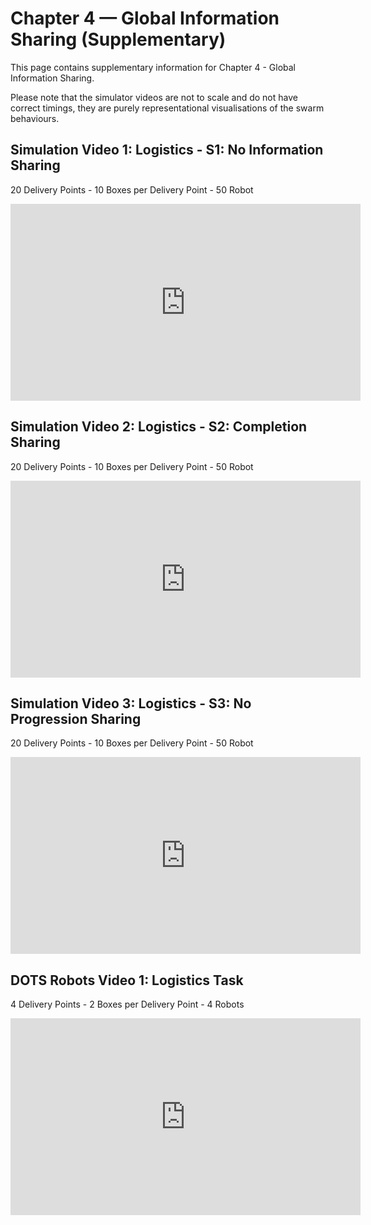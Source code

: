 # Chapter 4 — Global Information Sharing (Supplementary)

This page contains supplementary information for Chapter 4 - Global Information Sharing. 

Please note that the simulator videos are not to scale and do not have correct timings, they are purely representational visualisations of the swarm behaviours.


## Simulation Video 1: Logistics - S1: No Information Sharing

20 Delivery Points - 10 Boxes per Delivery Point - 50 Robot

<iframe width="560" height="315" src="https://www.youtube.com/embed/Lz3aqnOABzE" frameborder="0" allowfullscreen></iframe>

## Simulation Video 2: Logistics - S2: Completion Sharing

20 Delivery Points - 10 Boxes per Delivery Point - 50 Robot

<iframe width="560" height="315" src="https://youtube.com/embed/a2qi7a8qqIk" frameborder="0" allowfullscreen></iframe>

## Simulation Video 3: Logistics - S3: No Progression Sharing

20 Delivery Points - 10 Boxes per Delivery Point - 50 Robot

<iframe width="560" height="315" src="https://youtube.com/embed/om7AjvzltfQ" frameborder="0" allowfullscreen></iframe>

## DOTS Robots Video 1: Logistics Task

4 Delivery Points - 2 Boxes per Delivery Point - 4 Robots

<iframe width="560" height="315" src="https://youtube.com/embed/25PqEIkAB9w" frameborder="0" allowfullscreen></iframe>